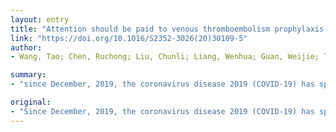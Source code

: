 ```yaml
---
layout: entry
title: "Attention should be paid to venous thromboembolism prophylaxis in the management of COVID-19"
link: "https://doi.org/10.1016/S2352-3026(20)30109-5"
author:
- Wang, Tao; Chen, Ruchong; Liu, Chunli; Liang, Wenhua; Guan, Weijie; Tang, Ruidi; Tang, Chunli; Zhang, Nuofu; Zhong, Nanshan; Li, Shiyue

summary:
- "since December, 2019, the coronavirus disease 2019 (COVID-19) has spread globally, infecting more than 1 million people and causing more than 70 000 deaths. Among patients who are severely and critically ill, a variety of potential risk factors for venous thromboembolism exist, including infection, immobilisation, respiratory failure, mechanical ventilation. To best our knowledge, the risk of vying for a voucher has not yet been reported. Since December, 2019 a total of 1 million has spread worldwide, the disease has spread. has spread infects more than."

original:
- "Since December, 2019, the coronavirus disease 2019 (COVID-19) has spread globally, infecting more than 1 million people and causing more than 70 000 deaths.1,2 Among patients with COVID-19, especially those who are severely and critically ill, a variety of potential risk factors for venous thromboembolism exist, including infection, immobilisation, respiratory failure, mechanical ventilation, and central venous catheter use.3,4 However, to the best of our knowledge, risk of venous thromboembolism in these patients has not yet been reported."
---
```


